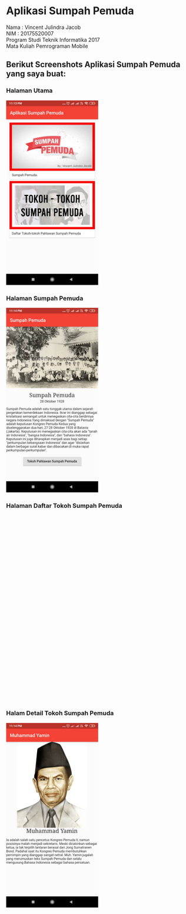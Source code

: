 # Aplikasi Sumpah Pemuda
Nama    : Vincent Julindra Jacob <br>
NIM     : 20175520007 <br>
Program Studi Teknik Informatika 2017 <br>
Mata Kuliah Pemrograman Mobile 

## Berikut Screenshots Aplikasi Sumpah Pemuda yang saya buat:

### Halaman Utama
<img src = "screenshots/home.jpg" height="500"/>

### Halaman Sumpah Pemuda
<img src = "screenshots/halaman1.jpg" height="500"/>

### Halaman Daftar Tokoh Sumpah Pemuda
<img scr = "screenshots/daftartokoh.jpg" height="500"/>

### Halam Detail Tokoh Sumpah Pemuda
<img src = "screenshots/detail.tokoh.jpg" height="500"/>

